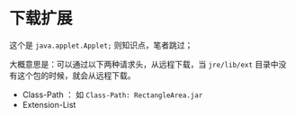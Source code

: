 # 下载扩展

这个是 `java.applet.Applet;` 则知识点，笔者跳过；

大概意思是：可以通过以下两种请求头，从远程下载，当 `jre/lib/ext` 目录中没有这个包的时候，就会从远程下载。

- Class-Path ： 如 `Class-Path: RectangleArea.jar` 
- Extension-List 